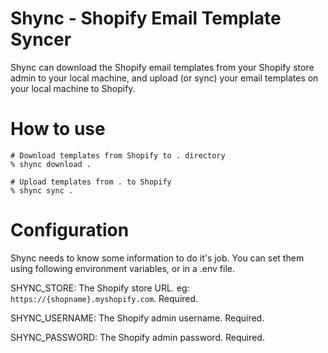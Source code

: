 Shync - Shopify Email Template Syncer
=====================================

Shync can download the Shopify email templates from your Shopify store admin to your local machine,
and upload (or sync) your email templates on your local machine to Shopify.

How to use
==========

```
# Download templates from Shopify to . directory
% shync download .

# Upload templates from . to Shopify
% shync sync .
```

Configuration
=============

Shync needs to know some information to do it's job.
You can set them using following environment variables, or in a .env file.

SHYNC_STORE: The Shopify store URL. eg: `https://{shopname}.myshopify.com`. Required.

SHYNC_USERNAME: The Shopify admin username. Required.

SHYNC_PASSWORD: The Shopify admin password. Required.
